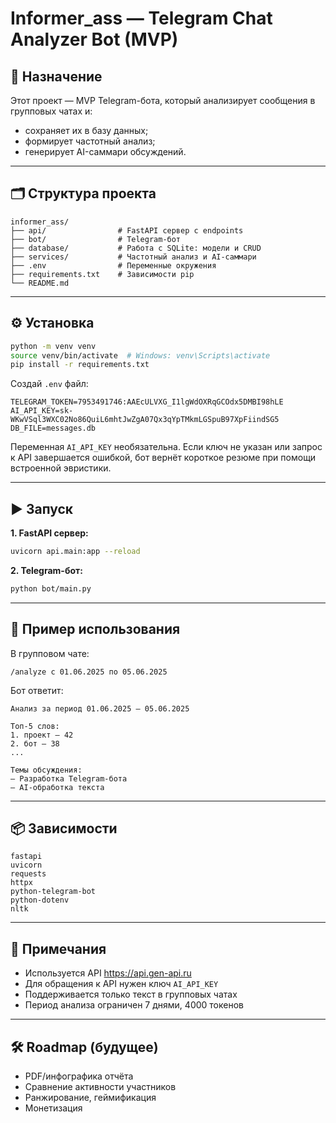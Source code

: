 # Informer_ass — Telegram Chat Analyzer Bot (MVP)

## 🚀 Назначение

Этот проект — MVP Telegram-бота, который анализирует сообщения в групповых чатах и:
- сохраняет их в базу данных;
- формирует частотный анализ;
- генерирует AI-саммари обсуждений.

---

## 🗂️ Структура проекта

```
informer_ass/
├── api/                # FastAPI сервер с endpoints
├── bot/                # Telegram-бот
├── database/           # Работа с SQLite: модели и CRUD
├── services/           # Частотный анализ и AI-саммари
├── .env                # Переменные окружения
├── requirements.txt    # Зависимости pip
└── README.md
```

---

## ⚙️ Установка

```bash
python -m venv venv
source venv/bin/activate  # Windows: venv\Scripts\activate
pip install -r requirements.txt
```

Создай `.env` файл:
```env
TELEGRAM_TOKEN=7953491746:AAEcULVXG_I1lgWdOXRqGCOdx5DMBI98hLE
AI_API_KEY=sk-WKwVSql3WXC02No86QuiL6mhtJwZgA07Qx3qYpTMkmLGSpuB97XpFiindSG5
DB_FILE=messages.db
```
Переменная `AI_API_KEY` необязательна. Если ключ не указан или запрос к API
завершается ошибкой, бот вернёт короткое резюме при помощи встроенной эвристики.

---

## ▶️ Запуск

**1. FastAPI сервер:**
```bash
uvicorn api.main:app --reload
```

**2. Telegram-бот:**
```bash
python bot/main.py
```

---

## 🧪 Пример использования

В групповом чате:
```text
/analyze с 01.06.2025 по 05.06.2025
```
Бот ответит:
```
Анализ за период 01.06.2025 — 05.06.2025

Топ-5 слов:
1. проект — 42
2. бот — 38
...

Темы обсуждения:
— Разработка Telegram-бота
— AI-обработка текста
```

---

## 📦 Зависимости

```
fastapi
uvicorn
requests
httpx
python-telegram-bot
python-dotenv
nltk
```

---

## 📌 Примечания

- Используется API https://api.gen-api.ru
- Для обращения к API нужен ключ `AI_API_KEY`
- Поддерживается только текст в групповых чатах
- Период анализа ограничен 7 днями, 4000 токенов

---

## 🛠️ Roadmap (будущее)

- PDF/инфографика отчёта
- Сравнение активности участников
- Ранжирование, геймификация
- Монетизация

